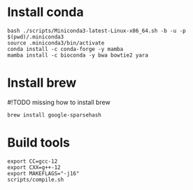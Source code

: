 # Install conda
```
bash ./scripts/Miniconda3-latest-Linux-x86_64.sh -b -u -p $(pwd)/.miniconda3
source .miniconda3/bin/activate
conda install -c conda-forge -y mamba
mamba install -c bioconda -y bwa bowtie2 yara
```


# Install brew
#!TODO missing how to install brew
```
brew install google-sparsehash
```

# Build tools
```
export CC=gcc-12
export CXX=g++-12
export MAKEFLAGS="-j16"
scripts/compile.sh
```
